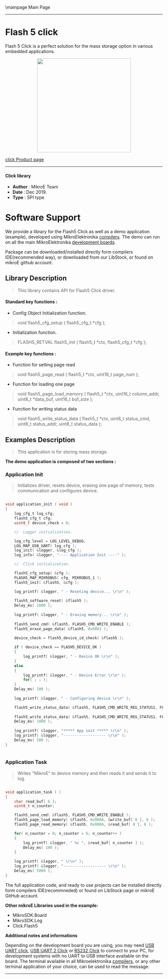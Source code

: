 \mainpage Main Page
 
 

---
# Flash 5 click

Flash 5 Click is a perfect solution for the mass storage option in various embedded applications.

<p align="center">
  <img src="https://download.mikroe.com/images/click_for_ide/flash5_click.png" height=300px>
</p>


[click Product page](<https://www.mikroe.com/flash-5-click>)

---


#### Click library 

- **Author**        : MikroE Team
- **Date**          : Dec 2019.
- **Type**          : SPI type


# Software Support

We provide a library for the Flash5 Click 
as well as a demo application (example), developed using MikroElektronika 
[compilers](https://shop.mikroe.com/compilers). 
The demo can run on all the main MikroElektronika [development boards](https://shop.mikroe.com/development-boards).

Package can be downloaded/installed directly form compilers IDE(recommended way), or downloaded from our LibStock, or found on mikroE github account. 

## Library Description

> This library contains API for Flash5 Click driver.

#### Standard key functions :

- Config Object Initialization function.
> void flash5_cfg_setup ( flash5_cfg_t *cfg ); 
 
- Initialization function.
> FLASH5_RETVAL flash5_init ( flash5_t *ctx, flash5_cfg_t *cfg );


#### Example key functions :

- Function for setting page read
> void flash5_page_read ( flash5_t *ctx, uint16_t page_num );
 
- Function for loading one page
> void flash5_page_load_memory ( flash5_t *ctx, uint16_t column_addr, uint8_t *data_buf, uint16_t buf_size );

- Function for writing status data
> void flash5_write_status_data ( flash5_t *ctx, uint8_t status_cmd, uint8_t status_addr, uint8_t status_data );

## Examples Description

> This application is for storing mass storage.

**The demo application is composed of two sections :**

### Application Init 

> Initializes driver, resets device, erasing one page of memory, tests communication and configures device.

```c

void application_init ( void )
{
    log_cfg_t log_cfg;
    flash5_cfg_t cfg;
    uint8_t device_check = 0;

    //  Logger initialization.

    log_cfg.level = LOG_LEVEL_DEBUG;
    LOG_MAP_USB_UART( log_cfg );
    log_init( &logger, &log_cfg );
    log_info( &logger, "---- Application Init ----" );

    //  Click initialization.

    flash5_cfg_setup( &cfg );
    FLASH5_MAP_MIKROBUS( cfg, MIKROBUS_1 );
    flash5_init( &flash5, &cfg );

    log_printf( &logger, " - Reseting device... \r\n" );
 
    flash5_software_reset( &flash5 );
    Delay_ms( 1000 );
    
    log_printf( &logger, " - Erasing memory... \r\n" );   
    
    flash5_send_cmd( &flash5, FLASH5_CMD_WRITE_ENABLE );
    flash5_erase_page_data( &flash5, 0x0001 );
    
    device_check = flash5_device_id_check( &flash5 );

    if ( device_check == FLASH5_DEVICE_OK )
    {
        log_printf( &logger, " - Device OK \r\n" );  
    }
    else
    {
        log_printf( &logger, " - Device Error \r\n" );  
        for( ; ; );
    }
    Delay_ms( 100 );
    
    log_printf( &logger, " - Configuring device \r\n" );  

    flash5_write_status_data( &flash5, FLASH5_CMD_WRITE_REG_STATUS1, FLASH5_REG_STATUS_1, FLASH5_RS1_WRITE_PROTECTION_DISABLE | 
                                                                                          FLASH5_RS1_SRP1_ENABLE );
    flash5_write_status_data( &flash5, FLASH5_CMD_WRITE_REG_STATUS1, FLASH5_REG_STATUS_1, FLASH5_RS2_PAGE_READ_MODE );
    Delay_ms( 1000 );
    
    log_printf( &logger, "***** App init ***** \r\n" );
    log_printf( &logger, "------------------- \r\n" );
    Delay_ms( 500 );
}
  
```

### Application Task

> Writes "MikroE" to device memory and then reads it and sends it to log.

```c

void application_task ( )
{
    char read_buf[ 6 ];
    uint8_t n_counter;

    flash5_send_cmd( &flash5, FLASH5_CMD_WRITE_ENABLE );
    flash5_page_load_memory( &flash5, 0x000A, &write_buf[ 0 ], 6 );
    flash5_page_read_memory( &flash5, 0x000A, &read_buf[ 0 ], 6 );

    for( n_counter = 0; n_counter < 6; n_counter++ )
    {
        log_printf( &logger, " %c ", &read_buf[ n_counter ] );
        Delay_ms( 100 );
    }
    
    log_printf( &logger, " \r\n" );
    log_printf( &logger, "------------------- \r\n" );
    Delay_ms( 5000 );
} 

```

The full application code, and ready to use projects can be  installed directly form compilers IDE(recommneded) or found on LibStock page or mikroE GitHub accaunt.

**Other mikroE Libraries used in the example:** 

- MikroSDK.Board
- MikroSDK.Log
- Click.Flash5

**Additional notes and informations**

Depending on the development board you are using, you may need 
[USB UART click](https://shop.mikroe.com/usb-uart-click), 
[USB UART 2 Click](https://shop.mikroe.com/usb-uart-2-click) or 
[RS232 Click](https://shop.mikroe.com/rs232-click) to connect to your PC, for 
development systems with no UART to USB interface available on the board. The 
terminal available in all Mikroelektronika 
[compilers](https://shop.mikroe.com/compilers), or any other terminal application 
of your choice, can be used to read the message.


---
